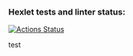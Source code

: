 ### Hexlet tests and linter status:
[![Actions Status](https://github.com/CrKot/frontend-project-lvl2/workflows/hexlet-check/badge.svg)](https://github.com/CrKot/frontend-project-lvl2/actions)

test